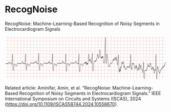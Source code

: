 # RecogNoise

RecogNoise: Machine-Learning-Based Recognition of Noisy Segments in Electrocardiogram Signals

<div align="center">
  <img src="./img/main.png" alt="RecogNoise" width="500">
</div>

Related article: Aminifar, Amin, et al. “RecogNoise: Machine-Learning-Based Recognition of Noisy Segments in Electrocardiogram Signals.” IEEE International Symposium on Circuits and Systems (ISCAS), 2024 (https://doi.org/10.1109/ISCAS58744.2024.10558670).
